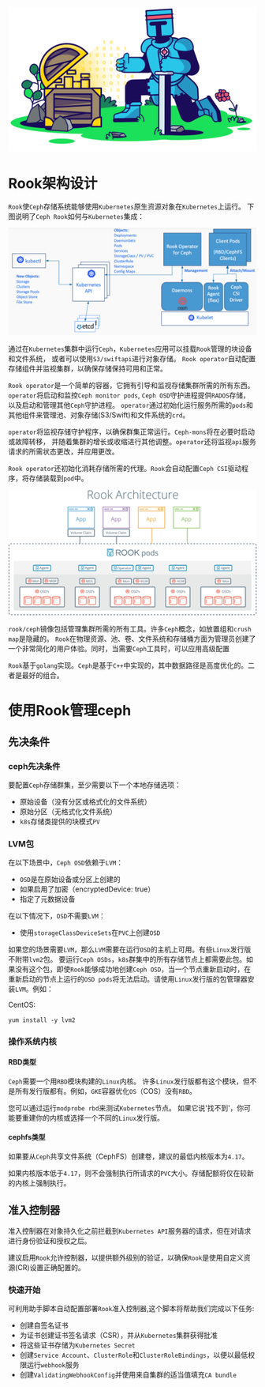 ![](images/index-hero.svg)
# Rook架构设计
`Rook`使`Ceph`存储系统能够使用`Kubernetes`原生资源对象在`Kubernetes`上运行。
下图说明了`Ceph Rook`如何与`Kubernetes`集成：

![](images/rook-architecture.png)

通过在`Kubernetes`集群中运行`Ceph`，`Kubernetes`应用可以挂载`Rook`管理的块设备和文件系统，
或者可以使用`S3/swiftapi`进行对象存储。
`Rook operator`自动配置存储组件并监视集群，以确保存储保持可用和正常。

`Rook operator`是一个简单的容器，它拥有引导和监视存储集群所需的所有东西。
`operator`将启动和监控`Ceph monitor pods`, `Ceph OSD`守护进程提供`RADOS`存储，以及启动和管理其他`Ceph`守护进程。
`operator`通过初始化运行服务所需的`pods`和其他组件来管理池、对象存储(S3/Swift)和文件系统的`crd`。

`operator`将监视存储守护程序，以确保群集正常运行。`Ceph-mons`将在必要时启动或故障转移，
并随着集群的增长或收缩进行其他调整。`operator`还将监视`api`服务请求的所需状态更改，并应用更改。

`Rook operator`还初始化消耗存储所需的代理。`Rook`会自动配置`Ceph CSI`驱动程序，将存储装载到`pod`中。

![](images/Rook.png)

`rook/ceph`镜像包括管理集群所需的所有工具。许多`Ceph`概念，如放置组和`crush map`是隐藏的。
`Rook`在物理资源、池、卷、文件系统和存储桶方面为管理员创建了一个非常简化的用户体验。同时，当需要`Ceph`工具时，可以应用高级配置

`Rook`基于`golang`实现。`Ceph`是基于`C++`中实现的，其中数据路径是高度优化的。二者是最好的组合。              

# 使用Rook管理ceph
## 先决条件
### ceph先决条件

要配置`Ceph`存储群集，至少需要以下一个本地存储选项：

- 原始设备（没有分区或格式化的文件系统）
- 原始分区（无格式化文件系统）
- `k8s`存储类提供的块模式`PV`

### LVM包

在以下场景中，`Ceph OSD`依赖于`LVM`：

- `OSD`是在原始设备或分区上创建的
- 如果启用了加密（encryptedDevice: true）
- 指定了元数据设备

在以下情况下，`OSD`不需要`LVM`：
- 使用`storageClassDeviceSets`在`PVC`上创建`OSD`

如果您的场景需要`LVM`，那么`LVM`需要在运行`OSD`的主机上可用。有些`Linux`发行版不附带`lvm2`包。
要运行`Ceph OSDs`，`k8s`群集中的所有存储节点上都需要此包。如果没有这个包，即使`Rook`能够成功地创建`Ceph OSD`，当一个节点重新启动时，在重新启动的节点上运行的`OSD pods`将无法启动。请使用`Linux`发行版的包管理器安装`LVM`。例如：

CentOS:

    yum install -y lvm2
    
### 操作系统内核

#### RBD类型

`Ceph`需要一个用`RBD`模块构建的`Linux`内核。
许多`Linux`发行版都有这个模块，但不是所有发行版都有。例如，`GKE`容器优化`OS`（COS）没有`RBD`。

您可以通过运行`modprobe rbd`来测试`Kubernetes`节点。
如果它说'找不到'，你可能要重建你的内核或选择一个不同的`Linux`发行版。

#### cephfs类型

如果要从`Ceph`共享文件系统（CephFS）创建卷，建议的最低内核版本为`4.17`。

如果内核版本低于`4.17`，则不会强制执行所请求的`PVC`大小。存储配额将仅在较新的内核上强制执行。

## 准入控制器
   
准入控制器在对象持久化之前拦截到`Kubernetes API`服务器的请求，但在对请求进行身份验证和授权之后。

建议启用`Rook`允许控制器，以提供额外级别的验证，以确保`Rook`是使用自定义资源(CR)设置正确配置的。

### 快速开始

可利用助手脚本自动配置部署`Rook`准入控制器,这个脚本将帮助我们完成以下任务:

- 创建自签名证书
- 为证书创建证书签名请求（CSR），并从`Kubernetes`集群获得批准
- 将这些证书存储为`Kubernetes Secret`
- 创建`Service Account`、`ClusterRole`和`ClusterRoleBindings`，以便以最低权限运行`webhook`服务
- 创建`ValidatingWebhookConfig`并使用来自集群的适当值填充`CA bundle`




